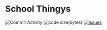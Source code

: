 # School Thingys
![Commit Activity](https://img.shields.io/github/commit-activity/w/PS-Wizard/School)
![code size(bytes)](https://img.shields.io/github/languages/code-size/PS-Wizard/School)
[![Issues](https://img.shields.io/github/issues/PS-Wizard/School)](https://github.com/PS-Wizard/School/issues)


